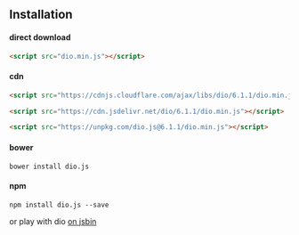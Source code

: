## Installation

#### direct download

```html
<script src="dio.min.js"></script>
```

#### cdn

```html
<script src="https://cdnjs.cloudflare.com/ajax/libs/dio/6.1.1/dio.min.js"></script>
```

```html
<script src="https://cdn.jsdelivr.net/dio/6.1.1/dio.min.js"></script>
```

```html
<script src="https://unpkg.com/dio.js@6.1.1/dio.min.js"></script>
```

#### bower

```
bower install dio.js
```

#### npm

```
npm install dio.js --save
```

or play with dio [on jsbin](http://jsbin.com/lobavo/edit?js,output)

